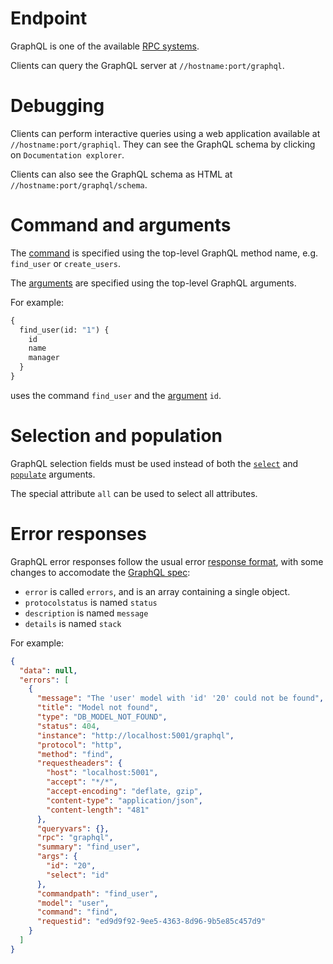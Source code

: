 # Endpoint

GraphQL is one of the available [RPC systems](rpc.md).

Clients can query the GraphQL server at `//hostname:port/graphql`.

# Debugging

Clients can perform interactive queries using a web application available at
`//hostname:port/graphiql`.
They can see the GraphQL schema by clicking on `Documentation explorer`.

Clients can also see the GraphQL schema as HTML at
`//hostname:port/graphql/schema`.

# Command and arguments

The [command](rpc.md#command-and-arguments) is specified using the
top-level GraphQL method name, e.g. `find_user` or `create_users`.

The [arguments](rpc.md#command-and-arguments) are specified using the
top-level GraphQL arguments.

For example:

```graphql
{
  find_user(id: "1") {
    id
    name
    manager
  }
}
```

uses the command `find_user` and the
[argument](rpc.md#command-and-arguments) `id`.

# Selection and population

GraphQL selection fields must be used instead of both the
[`select`](selecting.md) and
[`populate`](relations.md#populating-nested-models) arguments.

The special attribute `all` can be used to select all attributes.

# Error responses

GraphQL error responses follow the usual error
[response format](error.md#error-responses-sent-to-clients), with some changes
to accomodate the
[GraphQL spec](https://facebook.github.io/graphql/#sec-Errors):
  - `error` is called `errors`, and is an array containing a single object.
  - `protocolstatus` is named `status`
  - `description` is named `message`
  - `details` is named `stack`

For example:

```json
{
  "data": null,
  "errors": [
    {
      "message": "The 'user' model with 'id' '20' could not be found",
      "title": "Model not found",
      "type": "DB_MODEL_NOT_FOUND",
      "status": 404,
      "instance": "http://localhost:5001/graphql",
      "protocol": "http",
      "method": "find",
      "requestheaders": {
        "host": "localhost:5001",
        "accept": "*/*",
        "accept-encoding": "deflate, gzip",
        "content-type": "application/json",
        "content-length": "481"
      },
      "queryvars": {},
      "rpc": "graphql",
      "summary": "find_user",
      "args": {
        "id": "20",
        "select": "id"
      },
      "commandpath": "find_user",
      "model": "user",
      "command": "find",
      "requestid": "ed9d9f92-9ee5-4363-8d96-9b5e85c457d9"
    }
  ]
}
```
